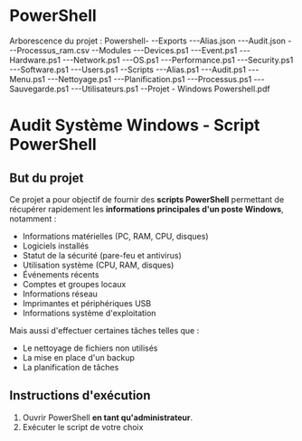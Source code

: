 # PowerShell 
Arborescence du projet :
Powershell-
          --Exports
          ---Alias.json
          ---Audit.json
          ---Processus_ram.csv
          --Modules
          ---Devices.ps1
          ---Event.ps1
          ---Hardware.ps1
          ---Network.ps1
          ---OS.ps1
          ---Performance.ps1
          ---Security.ps1
          ---Software.ps1
          ---Users.ps1
          --Scripts
          ---Alias.ps1
          ---Audit.ps1
          ---Menu.ps1
          ---Nettoyage.ps1
          ---Planification.ps1
          ---Processus.ps1
          ---Sauvegarde.ps1
          ---Utilisateurs.ps1
          --Projet - Windows Powershell.pdf

# Audit Système Windows - Script PowerShell

##  But du projet

Ce projet a pour objectif de fournir des **scripts PowerShell** permettant de récupérer rapidement les **informations principales d'un poste Windows**, notamment :

- Informations matérielles (PC, RAM, CPU, disques)
- Logiciels installés
- Statut de la sécurité (pare-feu et antivirus)
- Utilisation système (CPU, RAM, disques)
- Événements récents
- Comptes et groupes locaux
- Informations réseau
- Imprimantes et périphériques USB
- Informations système d'exploitation

Mais aussi d'effectuer certaines tâches telles que : 

- Le nettoyage de fichiers non utilisés
- La mise en place d'un backup
- La planification de tâches

##  Instructions d'exécution

1. Ouvrir PowerShell **en tant qu'administrateur**.
2. Exécuter le script de votre choix
